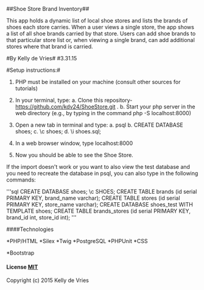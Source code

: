 ##Shoe Store Brand Inventory##

This app holds a dynamic list of local shoe stores and lists the brands of shoes each store carries.  When a user views a single store, the app shows a list of all shoe brands carried by that store.  Users can add shoe brands to that particular store list or, when viewing a single brand, can add additional stores where that brand is carried.

#By Kelly de Vries#
#3.31.15

#Setup instructions:#
1.  PHP must be installed on your machine (consult other sources for tutorials)

2.  In your terminal, type:
	a.  Clone this repository- https://github.com/kdv24/ShoeStore.git .
	b.  Start your php server in the web directory (e.g., by typing in the command php -S localhost:8000)

3.  Open a new tab in terminal and type:
	a.  psql
	b.  CREATE DATABASE shoes;
	c.  \c shoes;
	d.  \i shoes.sql;

3.  In a web browser window, type localhost:8000

4.  Now you should be able to see the Shoe Store.


If the import doesn't work or you want to also view the test database and you need to recreate the database in psql, you can also type in the following commands:

'''sql
CREATE DATABASE shoes;
\c SHOES;
CREATE TABLE brands (id serial PRIMARY KEY, brand_name varchar);
CREATE TABLE stores (id serial PRIMARY KEY, store_name varchar);
CREATE DATABASE shoes_test WITH TEMPLATE shoes;
CREATE TABLE brands_stores (id serial PRIMARY KEY, brand_id int, store_id int);
'''


####Technologies
 
*PHP/HTML
*Silex
*Twig
*PostgreSQL
*PHPUnit
*CSS

*Bootstrap
#### License [MIT](https://gist.github.com/kdv24/3f10fca06a7d78d09abf)
 
Copyright (c) 2015 Kelly de Vries
